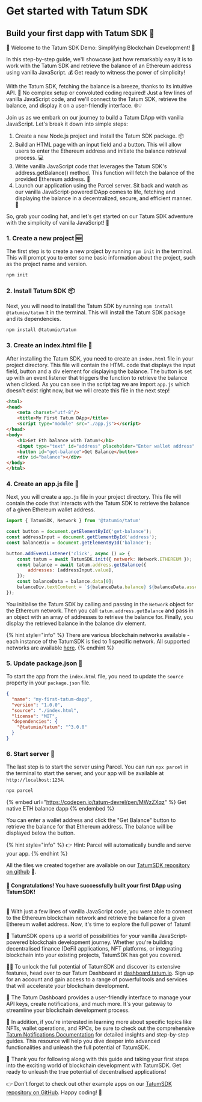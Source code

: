 # Get started with Tatum SDK

## Build your first dapp with Tatum SDK 🚀

🎯 Welcome to the Tatum SDK Demo: Simplifying Blockchain Development! 🚀

In this step-by-step guide, we'll showcase just how remarkably easy it is to work with the Tatum SDK and retrieve the balance of an Ethereum address using vanilla JavaScript. 💰 Get ready to witness the power of simplicity!

With the Tatum SDK, fetching the balance is a breeze, thanks to its intuitive API. 🌟 No complex setup or convoluted coding required! Just a few lines of vanilla JavaScript code, and we'll connect to the Tatum SDK, retrieve the balance, and display it on a user-friendly interface. 🌐💡

Join us as we embark on our journey to build a Tatum DApp with vanilla JavaScript. Let's break it down into simple steps:

1. Create a new Node.js project and install the Tatum SDK package. 📦
2. Build an HTML page with an input field and a button. This will allow users to enter the Ethereum address and initiate the balance retrieval process. 💻
3. Write vanilla JavaScript code that leverages the Tatum SDK's address.getBalance() method. This function will fetch the balance of the provided Ethereum address. 🤑
4. Launch our application using the Parcel server. Sit back and watch as our vanilla JavaScript-powered DApp comes to life, fetching and displaying the balance in a decentralized, secure, and efficient manner. 🚀

So, grab your coding hat, and let's get started on our Tatum SDK adventure with the simplicity of vanilla JavaScript! 💪

### 1. Create a new project 🆕

The first step is to create a new project by running `npm init` in the terminal. This will prompt you to enter some basic information about the project, such as the project name and version.

```bash
npm init
```

### 2. Install Tatum SDK 📦

Next, you will need to install the Tatum SDK by running `npm install @tatumio/tatum` it in the terminal. This will install the Tatum SDK package and its dependencies.

```bash
npm install @tatumio/tatum
```

### 3. Create an index.html file 📝

After installing the Tatum SDK, you need to create an `index.html` file in your project directory. This file will contain the HTML code that displays the input field, button and a div element for displaying the balance. The button is set up with an event listener that triggers the function to retrieve the balance when clicked. As you can see in the script tag we are import `app.js` which doesn't exist right now, but we will create this file in the next step!

```html
<html>
<head>
    <meta charset="utf-8"/>
    <title>My First Tatum DApp</title>
    <script type="module" src="./app.js"></script>
</head>
<body>
    <h1>Get Eth balance with Tatum!</h1>
    <input type="text" id="address" placeholder="Enter wallet address" />
    <button id="get-balance">Get Balance</button>
    <div id="balance"></div>
</body>
</html>
```

### 4. Create an app.js file 📝

Next, you will create a `app.js` file in your project directory. This file will contain the code that interacts with the Tatum SDK to retrieve the balance of a given Ethereum wallet address.

```javascript
import { TatumSDK, Network } from '@tatumio/tatum'

const button = document.getElementById('get-balance');
const addressInput = document.getElementById('address');
const balanceDiv = document.getElementById('balance');

button.addEventListener('click', async () => {
    const tatum = await TatumSDK.init({ network: Network.ETHEREUM });
    const balance = await tatum.address.getBalance({
        addresses: [addressInput.value],
    });
    const balanceData = balance.data[0];
    balanceDiv.textContent = `${balanceData.balance} ${balanceData.asset}`;
});

```

You initialise the Tatum SDK by calling and passing in the `Network` object for the Ethereum network. Then you call `tatum.address.getBalance` and pass in an object with an array of addresses to retrieve the balance for. Finally, you display the retrieved balance in the balance div element.

{% hint style="info" %}
There are various blockchain networks available - each instance of the TatumSDK is tied to 1 specific network. All supported networks are available [here](https://github.com/tatumio/tatum-js/blob/master/src/dto/Network.ts).
{% endhint %}

### 5. Update package.json 📝

To start the app from the `index.html` file, you need to update the `source` property in your `package.json` file.

```json
{
  "name": "my-first-tatum-dapp",
  "version": "1.0.0",
  "source": "./index.html",
  "license": "MIT",
  "dependencies": {
    "@tatumio/tatum": "^3.0.0"
  }
}
```

### 6. Start server 🚀

The last step is to start the server using Parcel. You can run `npx parcel` in the terminal to start the server, and your app will be available at `http://localhost:1234`.

```bash
npx parcel
```

{% embed url="https://codepen.io/tatum-devrel/pen/MWzZXqz" %}
Get native ETH balance dapp
{% endembed %}

You can enter a wallet address and click the "Get Balance" button to retrieve the balance for that Ethereum address. The balance will be displayed below the button.

{% hint style="info" %}
👉 Hint: Parcel will automatically bundle and serve your app.&#x20;
{% endhint %}

All the files we created together are available on our [TatumSDK repository on github](https://github.com/tatumio/example-apps) 📁.

#### 🎉  Congratulations! You have successfully built your first DApp using TatumSDK!

\
🎉 With just a few lines of vanilla JavaScript code, you were able to connect to the Ethereum blockchain network and retrieve the balance for a given Ethereum wallet address. Now, it's time to explore the full power of Tatum!

🚀 TatumSDK opens up a world of possibilities for your vanilla JavaScript-powered blockchain development journey. Whether you're building decentralised finance (DeFi) applications, NFT platforms, or integrating blockchain into your existing projects, TatumSDK has got you covered.

👨‍💻 To unlock the full potential of TatumSDK and discover its extensive features, head over to our Tatum Dashboard at [dashboard.tatum.io](https://dashboard.tatum.io). Sign up for an account and gain access to a range of powerful tools and services that will accelerate your blockchain development.

🌟 The Tatum Dashboard provides a user-friendly interface to manage your API keys, create notifications, and much more. It's your gateway to streamline your blockchain development process.

🔔 In addition, if you're interested in learning more about specific topics like NFTs, wallet operations, and RPCs, be sure to check out the comprehensive [Tatum Notifications Documentation](https://docs.tatum.io/docs/notifications) for detailed insights and step-by-step guides. This resource will help you dive deeper into advanced functionalities and unleash the full potential of TatumSDK.

👋 Thank you for following along with this guide and taking your first steps into the exciting world of blockchain development with TatumSDK. Get ready to unleash the true potential of decentralised applications!

👉 Don't forget to check out other example apps on our [TatumSDK repository on GitHub](https://github.com/tatumio/example-apps). Happy coding! 🌟
